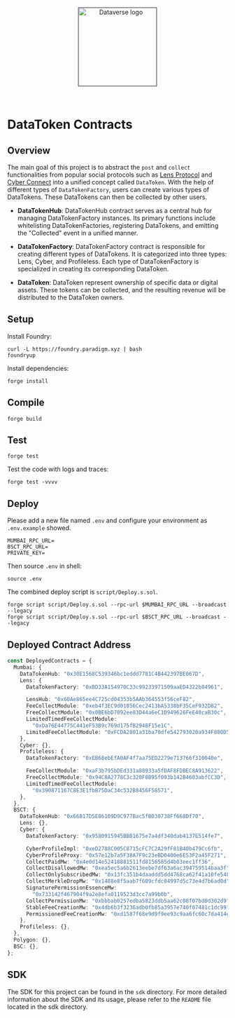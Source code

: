 <br/>
<p align="center">
<a href=" " target="_blank">
<img src="https://bafybeifozdhcbbfydy2rs6vbkbbtj3wc4vjlz5zg2cnqhb2g4rm2o5ldna.ipfs.w3s.link/dataverse.svg" width="180" alt="Dataverse logo">
</a >
</p >
<br/>

# DataToken Contracts

## Overview

The main goal of this project is to abstract the `post` and `collect` functionalities from popular social protocols such as [Lens Protocol](https://github.com/lens-protocol/core) and [Cyber Connect](https://github.com/cyberconnecthq/cybercontracts) into a unified concept called `DataToken`. With the help of different types of `DataTokenFactory`, users can create various types of DataTokens. These DataTokens can then be collected by other users.

- **DataTokenHub**: DataTokenHub contract serves as a central hub for managing DataTokenFactory instances. Its primary functions include whitelisting DataTokenFactories, registering DataTokens, and emitting the "Collected" event in a unified manner.

- **DataTokenFactory**: DataTokenFactory contract is responsible for creating different types of DataTokens. It is categorized into three types: Lens, Cyber, and Profileless. Each type of DataTokenFactory is specialized in creating its corresponding DataToken.

- **DataToken**: DataToken represent ownership of specific data or digital assets. These tokens can be collected, and the resulting revenue will be distributed to the DataToken owners.

## Setup

Install Foundry:

```
curl -L https://foundry.paradigm.xyz | bash
foundryup
```

Install dependencies:

```
forge install
```

## Compile

```
forge build
```

## Test

```
forge test
```

Test the code with logs and traces:

```
forge test -vvvv
```

## Deploy

Please add a new file named `.env` and configure your environment as `.env.example` showed.

```
MUMBAI_RPC_URL=
BSCT_RPC_URL=
PRIVATE_KEY=
```

Then source `.env` in shell:

```
source .env
```

The combined deploy script is `script/Deploy.s.sol`.

```
forge script script/Deploy.s.sol --rpc-url $MUMBAI_RPC_URL --broadcast --legacy
forge script script/Deploy.s.sol --rpc-url $BSCT_RPC_URL --broadcast --legacy
```

## Deployed Contract Address

```ts
const DeployedContracts = {
  Mumbai: {
    DataTokenHub: "0x30E1568C539346bc1eddd7781C4B442397BE067D",
    Lens: {
      DataTokenFactory: "0xBD33A154970C33c99233971509aaED4322b84961",

      LensHub: "0x60Ae865ee4C725cd04353b5AAb364553f56ceF82",
      FeeCollectModule: "0xeb4f3EC9d01856Cec2413bA5338bF35CeF932D82",
      FreeCollectModule: "0x0BE6bD7092ee83D44a6eC1D949626FeE48caB30c",
      LimitedTimedFeeCollectModule:
        "0xDa76E44775C441eF53B9c769d175fB2948F15e1C",
      LimitedFeeCollectModule: "0xFCDA2801a31ba70dfe542793020a934F880D54aB",
    },
    Cyber: {},
    Profileless: {
      DataTokenFactory: "0xEB68ebEfA0AF4f7aa75ED2279e713766f310040e",

      FeeCollectModule: "0xaF3b795bDEd331a88933a5fDAF8FDBEC8A913622",
      FreeCollectModule: "0x94C8A2778C3c320F8B95f093b142B4603abfCC3D",
      LimitedTimedFeeCollectModule:
        "0x390871167C8E3E1fbB75DaC34c532B8456F58571",
    },
  },
  BSCT: {
    DataTokenHub: "0x66B17D5E86109D9C977Bac5fB030738Ff668Df70",
    Lens: {},
    Cyber: {
      DataTokenFactory: "0x9580915945BBB1675e7a4df340dab4137E514fe7",

      CyberProfileImpl: "0xeD2788C005C8715cFC7C2A29fF81B40b479Cc6fb",
      CyberProfileProxy: "0x57e12b7a5F38A7F9c23eBD0400e6E53F2a45F271",
      CollectPaidMw: "0x4e0d14e52418881511fd8156585d4b03eec1ff36",
      CollectDisallowedMw: "0xea5ec5a6b2613eebe7df63a6ac394759514baa3f",
      CollectOnlySubscribedMw: "0x13fc351b4daaddd5dd4768ca62f41a10fe548642",
      CollectMerkleDropMw: "0x1488e8f5aab7f609cfdc04997d5c73e4d7b6ad0d",
      SignaturePermissionEssenceMw:
        "0x733142f467904f9a2e8efa0119523d3cc7a99b0b",
      CollectPermissionMw: "0xbbbab0257edba5823ddb5aa62c08f07bd0d302d9",
      StableFeeCreationMw: "0x4db6b3f3236adb0fb85a3957e740f07481c1dc99",
      PermissionedFeeCreationMw: "0xd1587f68e9d9f9ee93c9aa6fc60c7da414e90818",
    },
    Profileless: {},
  },
  Polygon: {},
  BSC: {},
};
```

## SDK

The SDK for this project can be found in the `sdk` directory. For more detailed information about the SDK and its usage, please refer to the `README` file located in the sdk directory.
